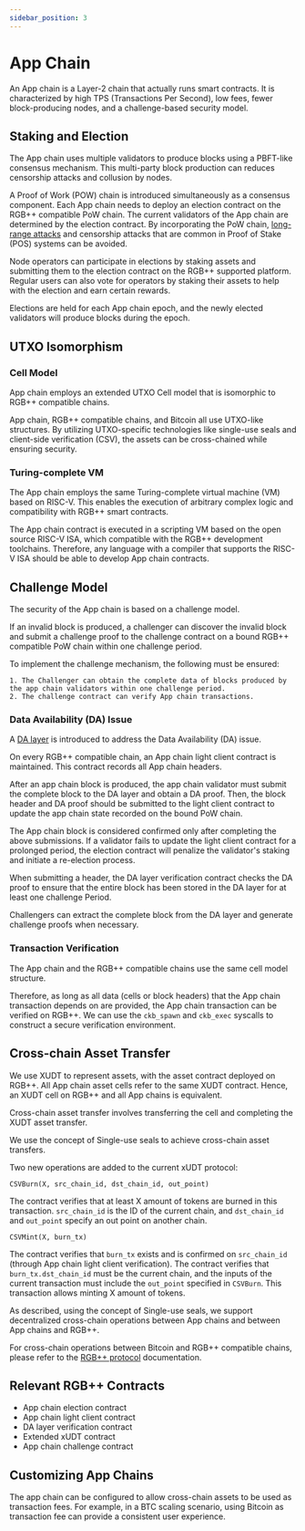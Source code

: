 ```yaml
---
sidebar_position: 3
---
```


# App Chain

An App chain is a Layer-2 chain that actually runs smart contracts. It is characterized by high TPS (Transactions Per Second), low fees, fewer block-producing nodes, and a challenge-based security model.

## Staking and Election

The App chain uses multiple validators to produce blocks using a PBFT-like consensus mechanism. This multi-party block production can reduces censorship attacks and collusion by nodes.

A Proof of Work (POW) chain is introduced simultaneously as a consensus component. Each App chain needs to deploy an election contract on the RGB++ compatible PoW chain. The current validators of the App chain are determined by the election contract. By incorporating the PoW chain, [long-range attacks](https://en.wikipedia.org/wiki/Proof_of_stake#Long-range_attacks) and censorship attacks that are common in Proof of Stake (POS) systems can be avoided.

Node operators can participate in elections by staking assets and submitting them to the election contract on the RGB++ supported platform. Regular users can also vote for operators by staking their assets to help with the election and earn certain rewards.

Elections are held for each App chain epoch, and the newly elected validators will produce blocks during the epoch.

## UTXO Isomorphism

### Cell Model

App chain employs an extended UTXO Cell model that is isomorphic to RGB++ compatible chains.

App chain, RGB++ compatible chains, and Bitcoin all use UTXO-like structures. By utilizing UTXO-specific technologies like single-use seals and client-side verification (CSV), the assets can be cross-chained while ensuring security.

### Turing-complete VM

The App chain employs the same Turing-complete virtual machine (VM) based on RISC-V. This enables the execution of arbitrary complex logic and compatibility with RGB++ smart contracts.

The App chain contract is executed in a scripting VM based on the open source RISC-V ISA, which compatible with the RGB++ development toolchains. Therefore, any language with a compiler that supports the RISC-V ISA should be able to develop App chain contracts.

## Challenge Model

The security of the App chain is based on a challenge model.

If an invalid block is produced, a challenger can discover the invalid block and submit a challenge proof to the challenge contract on a bound RGB++ compatible PoW chain within one challenge period.

To implement the challenge mechanism, the following must be ensured:

    1. The Challenger can obtain the complete data of blocks produced by the app chain validators within one challenge period.
    2. The challenge contract can verify App chain transactions.

### Data Availability (DA) Issue

A [DA layer](./da-layer.md) is introduced to address the Data Availability (DA) issue.

On every RGB++ compatible chain, an App chain light client contract is maintained. This contract records all App chain headers.

After an app chain block is produced, the app chain validator must submit the complete block to the DA layer and obtain a DA proof. Then, the block header and DA proof should be submitted to the light client contract to update the app chain state recorded on the bound PoW chain.

The App chain block is considered confirmed only after completing the above submissions. If a validator fails to update the light client contract for a prolonged period, the election contract will penalize the validator's staking and initiate a re-election process.

When submitting a header, the DA layer verification contract checks the DA proof to ensure that the entire block has been stored in the DA layer for at least one challenge Period.

Challengers can extract the complete block from the DA layer and generate challenge proofs when necessary.

### Transaction Verification

The App chain and the RGB++ compatible chains use the same cell model structure.

Therefore, as long as all data (cells or block headers) that the App chain transaction depends on are provided, the App chain transaction can be verified on RGB++. We can use the `ckb_spawn` and `ckb_exec` syscalls to construct a secure verification environment.

## Cross-chain Asset Transfer

We use XUDT to represent assets, with the asset contract deployed on RGB++. All App chain asset cells refer to the same XUDT contract. Hence, an XUDT cell on RGB++ and all App chains is equivalent.

Cross-chain asset transfer involves transferring the cell and completing the XUDT asset transfer.

We use the concept of Single-use seals to achieve cross-chain asset transfers.

Two new operations are added to the current xUDT protocol:

`CSVBurn(X, src_chain_id, dst_chain_id, out_point)`

The contract verifies that at least X amount of tokens are burned in this transaction. `src_chain_id` is the ID of the current chain, and `dst_chain_id` and `out_point` specify an out point on another chain.

`CSVMint(X, burn_tx)`

The contract verifies that `burn_tx` exists and is confirmed on `src_chain_id` (through App chain light client verification). The contract verifies that `burn_tx.dst_chain_id` must be the current chain, and the inputs of the current transaction must include the `out_point` specified in `CSVBurn`. This transaction allows minting X amount of tokens.

As described, using the concept of Single-use seals, we support decentralized cross-chain operations between App chains and between App chains and RGB++.

For cross-chain operations between Bitcoin and RGB++ compatible chains, please refer to the [RGB++ protocol](https://github.com/ckb-cell/RGBPlusPlus-design) documentation.

## Relevant RGB++ Contracts

* App chain election contract
* App chain light client contract
* DA layer verification contract
* Extended xUDT contract
* App chain challenge contract

## Customizing App Chains

The app chain can be configured to allow cross-chain assets to be used as transaction fees. For example, in a BTC scaling scenario, using Bitcoin as transaction fee can provide a consistent user experience.